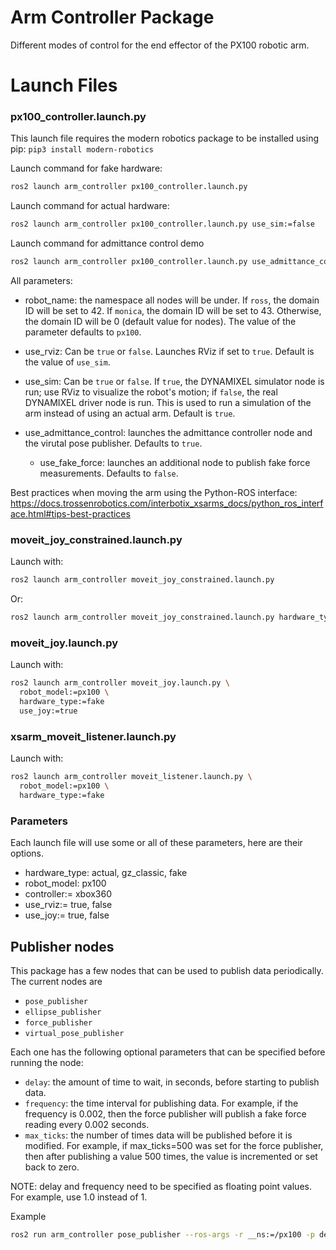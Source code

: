 # Arm Controller Package
Different modes of control for the end effector of the PX100 robotic arm.

# Launch Files

### px100_controller.launch.py
This launch file requires the modern robotics package to be installed using pip: `pip3 install modern-robotics`


Launch command for fake hardware:
```bash
ros2 launch arm_controller px100_controller.launch.py
```

Launch command for actual hardware:
```bash
ros2 launch arm_controller px100_controller.launch.py use_sim:=false
```

Launch command for admittance control demo
```bash
ros2 launch arm_controller px100_controller.launch.py use_admittance_control:=true use_fake_force:=true
```

All parameters:
- robot_name: the namespace all nodes will be under. If `ross`, the domain ID will be set to 42. If `monica`, the domain ID will be set to 43. Otherwise, the domain ID will be 0 (default value for nodes). The value of the parameter defaults to `px100`.

- use_rviz: Can be `true` or `false`. Launches RViz if set to `true`. Default is the value of `use_sim`.

- use_sim: Can be `true` or `false`. If `true`, the DYNAMIXEL simulator node is run; use RViz to visualize the robot's motion; if `false`, the real DYNAMIXEL driver node is run. This is used to run a simulation of the arm instead of using an actual arm. Default is `true`.

- use_admittance_control: launches the admittance controller node and the virutal pose publisher. Defaults to `true`.
  - use_fake_force: launches an additional node to publish fake force measurements. Defaults to `false`.


Best practices when moving the arm using the Python-ROS interface: https://docs.trossenrobotics.com/interbotix_xsarms_docs/python_ros_interface.html#tips-best-practices

### moveit_joy_constrained.launch.py
Launch with:

```bash
ros2 launch arm_controller moveit_joy_constrained.launch.py
```

Or:
```bash
ros2 launch arm_controller moveit_joy_constrained.launch.py hardware_type:=actual
```

### moveit_joy.launch.py
Launch with:

```bash
ros2 launch arm_controller moveit_joy.launch.py \
  robot_model:=px100 \
  hardware_type:=fake
  use_joy:=true
```

### xsarm_moveit_listener.launch.py
Launch with:

```bash
ros2 launch arm_controller moveit_listener.launch.py \
  robot_model:=px100 \
  hardware_type:=fake
```

### Parameters
Each launch file will use some or all of these parameters, here are their options.
- hardware_type: actual, gz_classic, fake
- robot_model: px100
- controller:= xbox360
- use_rviz:= true, false
- use_joy:= true, false

## Publisher nodes
This package has a few nodes that can be used to publish data periodically. The current nodes are
- `pose_publisher`
- `ellipse_publisher`
- `force_publisher`
- `virtual_pose_publisher`

Each one has the following optional parameters that can be specified before running the node:
- `delay`: the amount of time to wait, in seconds, before starting to publish data.
- `frequency`: the time interval for publishing data. For example, if the frequency is 0.002, then the force publisher will publish a fake force reading every 0.002 seconds.
- `max_ticks`: the number of times data will be published before it is modified. For example, if max_ticks=500 was set for the force publisher, then after publishing a value 500 times, the value is incremented or set back to zero.

NOTE: delay and frequency need to be specified as floating point values. For example, use 1.0 instead of 1.

Example
```bash
ros2 run arm_controller pose_publisher --ros-args -r __ns:=/px100 -p delay:=0.0 -p frequency:=0.002 -p max_ticks:=250
```